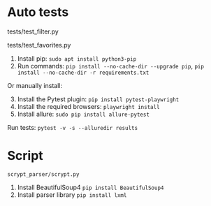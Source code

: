 # Auto tests
tests/test_filter.py

tests/test_favorites.py

1. Install pip: `sudo apt install python3-pip`
2. Run commands: `pip install --no-cache-dir --upgrade pip`, `pip install --no-cache-dir -r requirements.txt`

Or manually install:

3. Install the Pytest plugin: `pip install pytest-playwright`
4. Install the required browsers: `playwright install`
5. Install allure: `sudo pip install allure-pytest`

Run tests: `pytest -v -s --alluredir results`

# Script 
`scrypt_parser/scrypt.py`
1. Install BeautifulSoup4 `pip install BeautifulSoup4` 
2. Install parser library `pip install lxml`

